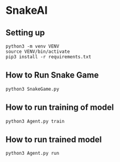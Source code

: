# SnakeAI

## Setting up

```
python3 -m venv VENV
source VENV/bin/activate
pip3 install -r requirements.txt
```

## How to Run Snake Game

```
python3 SnakeGame.py
```

## How to run training of model

```
python3 Agent.py train
```

## How to run trained model

```
python3 Agent.py run
```
